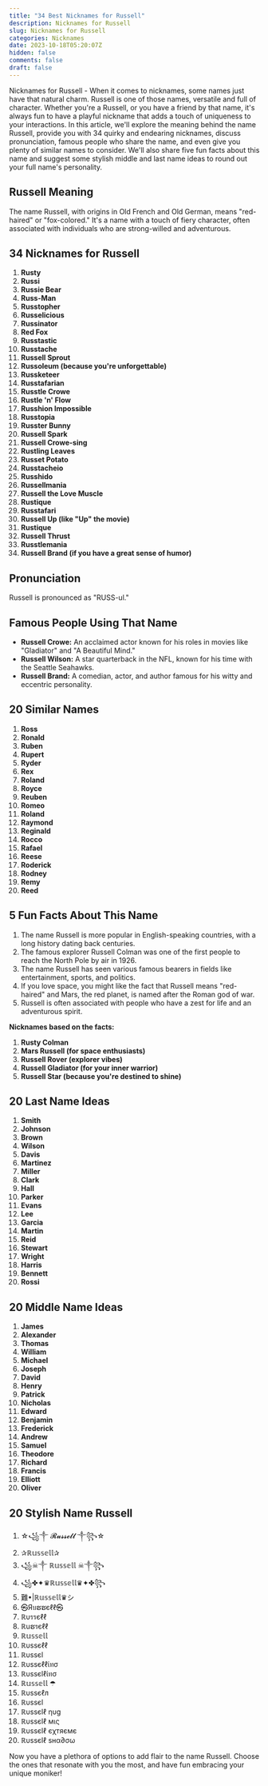 ```yaml
---
title: "34 Best Nicknames for Russell"
description: Nicknames for Russell
slug: Nicknames for Russell
categories: Nicknames
date: 2023-10-18T05:20:07Z
hidden: false
comments: false
draft: false
---
```


Nicknames for Russell - When it comes to nicknames, some names just have that natural charm. Russell is one of those names, versatile and full of character. Whether you're a Russell, or you have a friend by that name, it's always fun to have a playful nickname that adds a touch of uniqueness to your interactions. In this article, we'll explore the meaning behind the name Russell, provide you with 34 quirky and endearing nicknames, discuss pronunciation, famous people who share the name, and even give you plenty of similar names to consider. We'll also share five fun facts about this name and suggest some stylish middle and last name ideas to round out your full name's personality.

## Russell Meaning

The name Russell, with origins in Old French and Old German, means "red-haired" or "fox-colored." It's a name with a touch of fiery character, often associated with individuals who are strong-willed and adventurous.

## 34 Nicknames for Russell

1. **Rusty**
2. **Russi**
3. **Russie Bear**
4. **Russ-Man**
5. **Russtopher**
6. **Russelicious**
7. **Russinator**
8. **Red Fox**
9. **Russtastic**
10. **Russtache**
11. **Russell Sprout**
12. **Russoleum (because you're unforgettable)**
13. **Russketeer**
14. **Russtafarian**
15. **Russtle Crowe**
16. **Rustle 'n' Flow**
17. **Russhion Impossible**
18. **Russtopia**
19. **Russter Bunny**
20. **Russell Spark**
21. **Russell Crowe-sing**
22. **Rustling Leaves**
23. **Russet Potato**
24. **Russtacheio**
25. **Russhido**
26. **Russellmania**
27. **Russell the Love Muscle**
28. **Rustique**
29. **Russtafari**
30. **Russell Up (like "Up" the movie)**
31. **Rustique**
32. **Russell Thrust**
33. **Russtlemania**
34. **Russell Brand (if you have a great sense of humor)**

## Pronunciation

Russell is pronounced as "RUSS-ul."

## Famous People Using That Name

- **Russell Crowe:** An acclaimed actor known for his roles in movies like "Gladiator" and "A Beautiful Mind."
- **Russell Wilson:** A star quarterback in the NFL, known for his time with the Seattle Seahawks.
- **Russell Brand:** A comedian, actor, and author famous for his witty and eccentric personality.

## 20 Similar Names

1. **Ross**
2. **Ronald**
3. **Ruben**
4. **Rupert**
5. **Ryder**
6. **Rex**
7. **Roland**
8. **Royce**
9. **Reuben**
10. **Romeo**
11. **Roland**
12. **Raymond**
13. **Reginald**
14. **Rocco**
15. **Rafael**
16. **Reese**
17. **Roderick**
18. **Rodney**
19. **Remy**
20. **Reed**

## 5 Fun Facts About This Name

1. The name Russell is more popular in English-speaking countries, with a long history dating back centuries.
2. The famous explorer Russell Colman was one of the first people to reach the North Pole by air in 1926.
3. The name Russell has seen various famous bearers in fields like entertainment, sports, and politics.
4. If you love space, you might like the fact that Russell means "red-haired" and Mars, the red planet, is named after the Roman god of war.
5. Russell is often associated with people who have a zest for life and an adventurous spirit.

**Nicknames based on the facts:**
1. **Rusty Colman**
2. **Mars Russell (for space enthusiasts)**
3. **Russell Rover (explorer vibes)**
4. **Russell Gladiator (for your inner warrior)**
5. **Russell Star (because you're destined to shine)**

## 20 Last Name Ideas

1. **Smith**
2. **Johnson**
3. **Brown**
4. **Wilson**
5. **Davis**
6. **Martinez**
7. **Miller**
8. **Clark**
9. **Hall**
10. **Parker**
11. **Evans**
12. **Lee**
13. **Garcia**
14. **Martin**
15. **Reid**
16. **Stewart**
17. **Wright**
18. **Harris**
19. **Bennett**
20. **Rossi**

## 20 Middle Name Ideas

1. **James**
2. **Alexander**
3. **Thomas**
4. **William**
5. **Michael**
6. **Joseph**
7. **David**
8. **Henry**
9. **Patrick**
10. **Nicholas**
11. **Edward**
12. **Benjamin**
13. **Frederick**
14. **Andrew**
15. **Samuel**
16. **Theodore**
17. **Richard**
18. **Francis**
19. **Elliott**
20. **Oliver**

## 20 Stylish Name Russell

1. ☆꧁༒ 𝓡𝓾𝓼𝓼𝓮𝓵𝓵 ༒꧂☆
2. ✰ℝ𝕦𝕤𝕤𝕖𝕝𝕝✰
3. ꧁☠︎༒ ℝ𝕦𝕤𝕤𝕖𝕝𝕝 ☠︎༒꧂
4. ꧁✤✦♛ℝ𝕦𝕤𝕤𝕖𝕝𝕝♛✦✤꧂
5. 難•|ℝ𝕦𝕤𝕤𝕖𝕝𝕝♛シ︎
6. ㉿Яบຮຮєℓℓ㉿
7. ℝυรรєℓℓ
8. ℝuຮรєℓℓ
9. ℝ𝕦𝕤𝕤𝕖𝕝𝕝
10. ℝυssєℓℓ
11. ℝυssєl
12. ℝυssєℓℓίทσ
13. ℝυssєlℓίทσ
14. ℝ𝕦𝕤𝕤𝕖𝕝𝕝 ☂
15. ℝυssєℓл
16. ℝυssєl
17. ℝυssєlℓ ηυg
18. ℝυssєlℓ мις
19. ℝυssєlℓ єχтяємє
20. ℝυssєlℓ ѕнα∂σω

Now you have a plethora of options to add flair to the name Russell. Choose the ones that resonate with you the most, and have fun embracing your unique moniker!